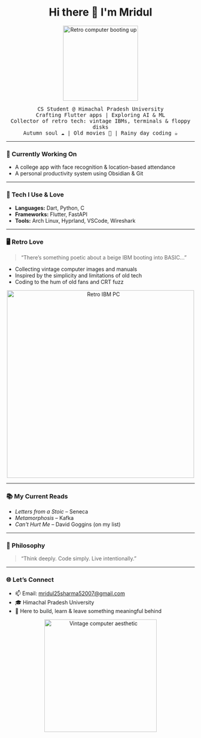 <h1 align="center">Hi there 👋 I'm Mridul</h1>
<p align="center">
  <img src=https://github.com/akira2552007/akira2552007/blob/main/Register%20-%20Login.gif" width="200" alt="Retro computer booting up"/>
</p>

<p align="center">
  <samp>
    CS Student @ Himachal Pradesh University <br/>
    Crafting Flutter apps | Exploring AI & ML <br/>
    Collector of retro tech: vintage IBMs, terminals & floppy disks <br/>
    Autumn soul ☁️ | Old movies 📼 | Rainy day coding ☕
  </samp>
</p>

---

### 💾 Currently Working On
- A college app with face recognition & location-based attendance
- A personal productivity system using Obsidian & Git

---

### 🔧 Tech I Use & Love
- **Languages:** Dart, Python, C
- **Frameworks:** Flutter, FastAPI
- **Tools:** Arch Linux, Hyprland, VSCode, Wireshark

---

### 🖥️ Retro Love
> “There’s something poetic about a beige IBM booting into BASIC...”

- Collecting vintage computer images and manuals  
- Inspired by the simplicity and limitations of old tech  
- Coding to the hum of old fans and CRT fuzz  

<p align="center">
  <img src="https://i.imgur.com/f0zJjfB.png" width="500" alt="Retro IBM PC"/>
</p>

---

### 📚 My Current Reads
- *Letters from a Stoic* – Seneca  
- *Metamorphosis* – Kafka  
- *Can't Hurt Me* – David Goggins (on my list)

---

### 🧠 Philosophy
> “Think deeply. Code simply. Live intentionally.”

---

### 🌐 Let’s Connect
- 📫 Email: mridul25sharma52007@gmail.com  
- 🎓 Himachal Pradesh University  
- 🖤 Here to build, learn & leave something meaningful behind

<p align="center">
  <img src="https://i.imgur.com/oZiWvXL.gif" width="300" alt="Vintage computer aesthetic"/>
</p>
